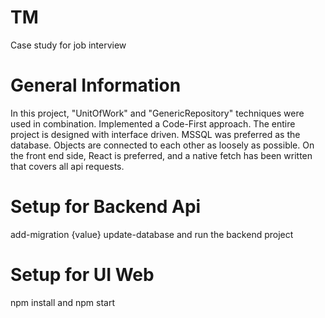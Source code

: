 # TM
Case study for job interview

# General Information
In this project, "UnitOfWork" and "GenericRepository" techniques were used in combination.
Implemented a Code-First approach.
The entire project is designed with interface driven.
MSSQL was preferred as the database.
Objects are connected to each other as loosely as possible.
On the front end side, React is preferred, and a native fetch has been written that covers all api requests.

# Setup for Backend Api
add-migration {value}
update-database 
and run the backend project

# Setup for UI Web
npm install and npm start
